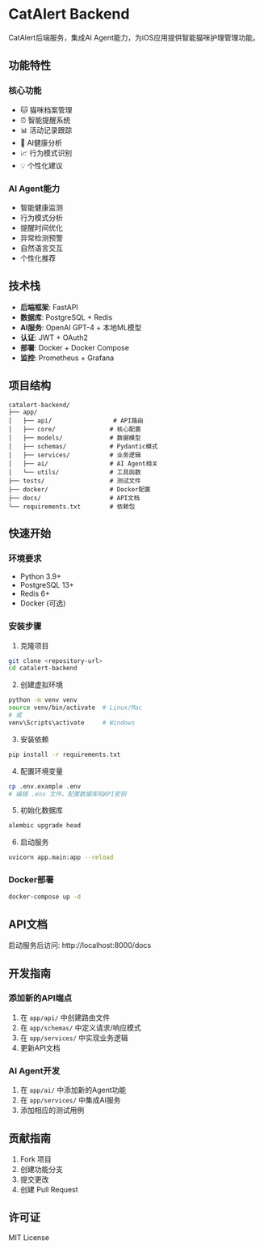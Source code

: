 # CatAlert Backend

CatAlert后端服务，集成AI Agent能力，为iOS应用提供智能猫咪护理管理功能。

## 功能特性

### 核心功能
- 🐱 猫咪档案管理
- ⏰ 智能提醒系统
- 📊 活动记录跟踪
- 🤖 AI健康分析
- 📈 行为模式识别
- 💡 个性化建议

### AI Agent能力
- 智能健康监测
- 行为模式分析
- 提醒时间优化
- 异常检测预警
- 自然语言交互
- 个性化推荐

## 技术栈

- **后端框架**: FastAPI
- **数据库**: PostgreSQL + Redis
- **AI服务**: OpenAI GPT-4 + 本地ML模型
- **认证**: JWT + OAuth2
- **部署**: Docker + Docker Compose
- **监控**: Prometheus + Grafana

## 项目结构

```
catalert-backend/
├── app/
│   ├── api/                 # API路由
│   ├── core/               # 核心配置
│   ├── models/             # 数据模型
│   ├── schemas/            # Pydantic模式
│   ├── services/           # 业务逻辑
│   ├── ai/                 # AI Agent相关
│   └── utils/              # 工具函数
├── tests/                  # 测试文件
├── docker/                 # Docker配置
├── docs/                   # API文档
└── requirements.txt        # 依赖包
```

## 快速开始

### 环境要求
- Python 3.9+
- PostgreSQL 13+
- Redis 6+
- Docker (可选)

### 安装步骤

1. 克隆项目
```bash
git clone <repository-url>
cd catalert-backend
```

2. 创建虚拟环境
```bash
python -m venv venv
source venv/bin/activate  # Linux/Mac
# 或
venv\Scripts\activate     # Windows
```

3. 安装依赖
```bash
pip install -r requirements.txt
```

4. 配置环境变量
```bash
cp .env.example .env
# 编辑 .env 文件，配置数据库和API密钥
```

5. 初始化数据库
```bash
alembic upgrade head
```

6. 启动服务
```bash
uvicorn app.main:app --reload
```

### Docker部署

```bash
docker-compose up -d
```

## API文档

启动服务后访问: http://localhost:8000/docs

## 开发指南

### 添加新的API端点
1. 在 `app/api/` 中创建路由文件
2. 在 `app/schemas/` 中定义请求/响应模式
3. 在 `app/services/` 中实现业务逻辑
4. 更新API文档

### AI Agent开发
1. 在 `app/ai/` 中添加新的Agent功能
2. 在 `app/services/` 中集成AI服务
3. 添加相应的测试用例

## 贡献指南

1. Fork 项目
2. 创建功能分支
3. 提交更改
4. 创建 Pull Request

## 许可证

MIT License
